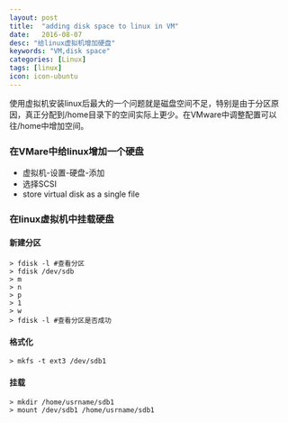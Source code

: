 ```yaml
---
layout: post
title:  "adding disk space to linux in VM"
date:   2016-08-07
desc: "给linux虚拟机增加硬盘"
keywords: "VM,disk space"
categories: [Linux]
tags: [linux]
icon: icon-ubuntu
---
```


使用虚拟机安装linux后最大的一个问题就是磁盘空间不足，特别是由于分区原因，真正分配到/home目录下的空间实际上更少。在VMware中调整配置可以往/home中增加空间。

### 在VMare中给linux增加一个硬盘
* 虚拟机-设置-硬盘-添加
* 选择SCSI
* store virtual disk as a single file
	
### 在linux虚拟机中挂载硬盘

#### 新建分区

	> fdisk -l #查看分区
	> fdisk /dev/sdb
	> m
	> n
	> p
	> 1
	> w
	> fdisk -l #查看分区是否成功

#### 格式化

	> mkfs -t ext3 /dev/sdb1

#### 挂载

	> mkdir /home/usrname/sdb1
	> mount /dev/sdb1 /home/usrname/sdb1







